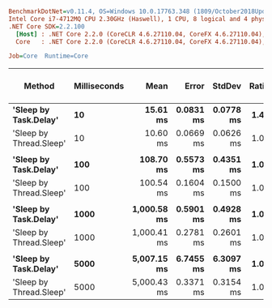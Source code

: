 ``` ini

BenchmarkDotNet=v0.11.4, OS=Windows 10.0.17763.348 (1809/October2018Update/Redstone5)
Intel Core i7-4712MQ CPU 2.30GHz (Haswell), 1 CPU, 8 logical and 4 physical cores
.NET Core SDK=2.2.100
  [Host] : .NET Core 2.2.0 (CoreCLR 4.6.27110.04, CoreFX 4.6.27110.04), 64bit RyuJIT
  Core   : .NET Core 2.2.0 (CoreCLR 4.6.27110.04, CoreFX 4.6.27110.04), 64bit RyuJIT

Job=Core  Runtime=Core  

```
|                  Method | Milliseconds |        Mean |     Error |    StdDev | Ratio | Rank | Gen 0/1k Op | Gen 1/1k Op | Gen 2/1k Op | Allocated Memory/Op |
|------------------------ |------------- |------------:|----------:|----------:|------:|-----:|------------:|------------:|------------:|--------------------:|
|   **&#39;Sleep by Task.Delay&#39;** |           **10** |    **15.61 ms** | **0.0831 ms** | **0.0778 ms** |  **1.47** |    **2** |           **-** |           **-** |           **-** |               **384 B** |
| &#39;Sleep by Thread.Sleep&#39; |           10 |    10.60 ms | 0.0669 ms | 0.0626 ms |  1.00 |    1 |           - |           - |           - |                   - |
|                         |              |             |           |           |       |      |             |             |             |                     |
|   **&#39;Sleep by Task.Delay&#39;** |          **100** |   **108.70 ms** | **0.5573 ms** | **0.4351 ms** |  **1.08** |    **2** |           **-** |           **-** |           **-** |               **384 B** |
| &#39;Sleep by Thread.Sleep&#39; |          100 |   100.54 ms | 0.1604 ms | 0.1500 ms |  1.00 |    1 |           - |           - |           - |                   - |
|                         |              |             |           |           |       |      |             |             |             |                     |
|   **&#39;Sleep by Task.Delay&#39;** |         **1000** | **1,000.58 ms** | **0.5901 ms** | **0.4928 ms** |  **1.00** |    **1** |           **-** |           **-** |           **-** |               **384 B** |
| &#39;Sleep by Thread.Sleep&#39; |         1000 | 1,000.41 ms | 0.2781 ms | 0.2601 ms |  1.00 |    1 |           - |           - |           - |                   - |
|                         |              |             |           |           |       |      |             |             |             |                     |
|   **&#39;Sleep by Task.Delay&#39;** |         **5000** | **5,007.15 ms** | **6.7455 ms** | **6.3097 ms** |  **1.00** |    **1** |           **-** |           **-** |           **-** |               **384 B** |
| &#39;Sleep by Thread.Sleep&#39; |         5000 | 5,000.43 ms | 0.3371 ms | 0.3154 ms |  1.00 |    1 |           - |           - |           - |                   - |
